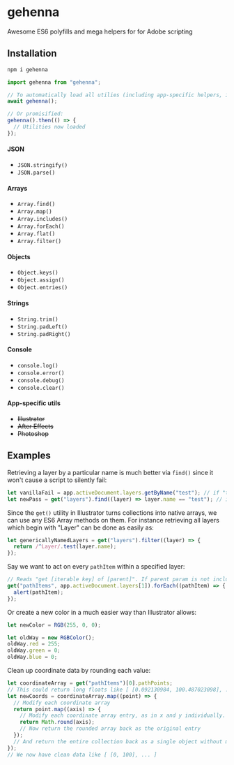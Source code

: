 # gehenna

Awesome ES6 polyfills and mega helpers for for Adobe scripting

## Installation

```bash
npm i gehenna
```

```js
import gehenna from "gehenna";

// To automatically load all utilies (including app-specific helpers, if any):
await gehenna();

// Or promisified:
gehenna().then(() => {
  // Utilities now loaded
});
```

#### JSON

- `JSON.stringify()`
- `JSON.parse()`

#### Arrays

- `Array.find()`
- `Array.map()`
- `Array.includes()`
- `Array.forEach()`
- `Array.flat()`
- `Array.filter()`

#### Objects

- `Object.keys()`
- `Object.assign()`
- `Object.entries()`

#### Strings

- `String.trim()`
- `String.padLeft()`
- `String.padRight()`

#### Console

- `console.log()`
- `console.error()`
- `console.debug()`
- `console.clear()`

#### App-specific utils

- ~~Illustrator~~
- ~~After Effects~~
- ~~Photoshop~~

## Examples

Retrieving a layer by a particular name is much better via `find()` since it won't cause a script to silently fail:

```js
let vanillaFail = app.activeDocument.layers.getByName("test"); // if "test" does not exist, causes silent fail of entire script
let newPass = get("layers").find((layer) => layer.name == "test"); // if "test" does not exist, returns null. Does not fail.
```

Since the `get()` utility in Illustrator turns collections into native arrays, we can use any ES6 Array methods on them. For instance retrieving all layers which begin with "Layer" can be done as easily as:

```js
let genericallyNamedLayers = get("layers").filter((layer) => {
  return /^Layer/.test(layer.name);
});
```

Say we want to act on every `pathItem` within a specified layer:

```js
// Reads "get [iterable key] of [parent]". If parent param is not included, it defaults to app.activeDocument
get("pathItems", app.activeDocument.layers[1]).forEach((pathItem) => {
  alert(pathItem);
});
```

Or create a new color in a much easier way than Illustrator allows:

```js
let newColor = RGB(255, 0, 0);

let oldWay = new RGBColor();
oldWay.red = 255;
oldWay.green = 0;
oldWay.blue = 0;
```

Clean up coordinate data by rounding each value:

```js
let coordinateArray = get("pathItems")[0].pathPoints;
// This could return long floats like [ [0.092130984, 100.487023098], ... ]
let newCoords = coordinateArray.map((point) => {
  // Modify each coordinate array
  return point.map((axis) => {
    // Modify each coordinate array entry, as in x and y individually. Round them
    return Math.round(axis);
    // Now return the rounded array back as the original entry
  });
  // And return the entire collection back as a single object without mutating the original array.
});
// We now have clean data like [ [0, 100], ... ]
```
